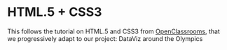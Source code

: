 # HTML.5 + CSS3
This follows the tutorial on HTML.5 and CSS3 from [OpenClassrooms](https://openclassrooms.com/courses/apprenez-a-creer-votre-site-web-avec-html5-et-css3), that we progressively adapt to our project: DataViz around the Olympics
